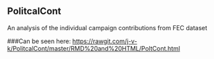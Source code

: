 ## PolitcalCont



An analysis of the individual campaign contributions from FEC dataset

###Can be seen here:
 https://rawgit.com/j-v-k/PolitcalCont/master/RMD%20and%20HTML/PoltCont.html

